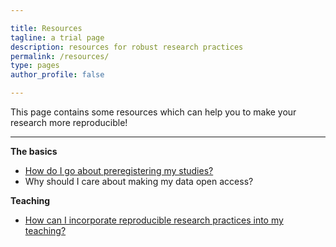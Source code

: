 ```yaml
---

title: Resources
tagline: a trial page
description: resources for robust research practices
permalink: /resources/
type: pages
author_profile: false

---
```


<!-- Want to make your research more reproducible and learn about open science? This page should give you all the information you need - from information on how to preregister studies, why to make data open access, to how to incorporate reproducible science into your teaching. Or contact one of our champions to give advise! -->

This page contains some resources which can help you to make your research more reproducible!

---

**The basics**

* [How do I go about preregistering my studies?](/new-theme/resource_1/)
* Why should I care about making my data open access?

**Teaching**

* [How can I incorporate reproducible research practices into my teaching?](/new-theme/2018-10-15-first-post/)